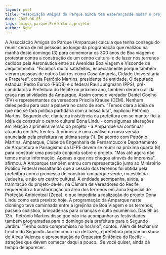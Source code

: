 ```yaml
---
layout: post
title: "Associação Amigos do Parque ainda tem esperançasde mudar o projeto da prefeitura"
date: 2007-06-03
tags: amigos,parque,Prefeitura,projeto
author: None
---
```

A Associa&ccedil;&atilde;o Amigos do Parque (Amparque) calcula que tenha conseguido reunir cerca de mil pessoas ao longo da programa&ccedil;&atilde;o que realizou na manh&atilde; deste domingo (3) para comemorar os 300 anos de Boa viagem e protestar contra a constru&ccedil;&atilde;o de um centro cultural e de lazer nos terrenos cedidos pela Aeron&aacute;utica entre as Avenidas Boa viagem e Visconde de Jequitinhonha.
&quot;Ficamos muito satisfeitos, especialmente porque tamb&eacute;m vieram pessoas de outros bairros como Casa Amarela, Cidade Universit&aacute;ria e Prazeres&quot;, conta Petr&ocirc;nio Martins, presidente da entidade.
O deputado estadual Pedro Eurico (PSDB) e o federal Raul Jungmann (PPS), pr&eacute;-candidatos &agrave; Prefeitura do Recife no pr&oacute;ximo ano, tamb&eacute;m deram o ar da gra&ccedil;a nas atividades da Amparque. Assim como o vereador Daniel Coelho (PV) e representantes da vereadora Priscila Krause (DEM). 
Nenhum deles&nbsp;pediu para usar a palavra no carro de som. &quot;Temos clara a id&eacute;ia de que n&atilde;o se far&aacute; pol&iacute;tica partid&aacute;ria com a nossa luta&quot;, explicou Petr&ocirc;nio Martins.
Segundo ele, diante da insist&ecirc;ncia da prefeitura em se manter fiel &agrave; id&eacute;ia de construir o centro cultural Dona Lindu - com algumas altera&ccedil;&otilde;es em rela&ccedil;&atilde;o &agrave; primeira vers&atilde;o do projeto - a Amparque vai continuar atuando em tr&ecirc;s frentes.
A primeira &eacute; uma an&aacute;lise da nova vers&atilde;o anunciada pela prefeitura na &uacute;ltima sexta (1). De acordo com Petr&ocirc;nio Martins, Amparque, Clube de Engenharia de Pernambuco e Departamento de Arquitetura e Paisagismo da UFPE devem se reunir na pr&oacute;xima quarta (6) para construir uma posi&ccedil;&atilde;o conjunta&nbsp;sobre o&nbsp;projeto. &quot;Mas at&eacute; agora n&atilde;o temos muita informa&ccedil;&atilde;o. Apenas a que nos chegou atrav&eacute;s da imprensa&quot;, afirmou.
A Amparque tamb&eacute;m entrou com representa&ccedil;&atilde;o junto ao Minist&eacute;rio P&uacute;blico Federal ressaltando que a cess&atilde;o dos terrenos foi obtida pela prefeitura com a promessa de construir um parque verde, no estilo da Jaqueira, e n&atilde;o um centro cultural. 
A entidade acompanha, ainda, a tramita&ccedil;&atilde;o do projeto-de-lei, na C&acirc;mara de Vereadores do Recife, requerendo a transforma&ccedil;&atilde;o da &aacute;rea dos terrenos em Zona Especial de Prote&ccedil;&atilde;o Ambienteal (Zepa), o que impediria a realiza&ccedil;&atilde;o do projeto Dona Lindu como est&aacute; previsto hoje.
A programa&ccedil;&atilde;o da Amparque neste diomingo teve caminhada entre a igrejinha de Boa Viagem e os terrenos, passeio cicl&iacute;stico, brincadeiras para crian&ccedil;as e culto ecum&ecirc;nico. Das 9h &agrave;s 13h.&nbsp;&nbsp;Petr&ocirc;nio Martins disse que n&atilde;o iria acompanhar as festividades tamb&eacute;m programadas para o domingo pela prefeitura para o Segundo Jardim. &quot;Tenho outro compromisso no hor&aacute;rio&quot;, contou.
Al&eacute;m de fechar um trecho do Segundo Jardim como rua de lazer, a prefeitura programou show de Alceu Valen&ccedil;a e apresenta&ccedil;&atilde;o da Orquestra Sinf&ocirc;nica do Recife - atra&ccedil;&otilde;es que devem come&ccedil;ar&nbsp;daqui a pouco.&nbsp;
Se voc&ecirc; quiser, ainda d&aacute; tempo de aparecer. 